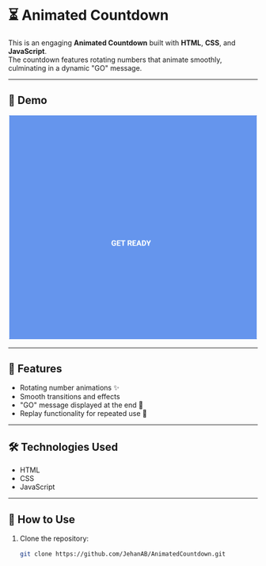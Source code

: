 # ⏳ Animated Countdown

This is an engaging **Animated Countdown** built with **HTML**, **CSS**, and **JavaScript**.  
The countdown features rotating numbers that animate smoothly, culminating in a dynamic "GO" message.

---

## 📸 Demo

<p align="center">
  <img src="demo.gif" alt="Demo of Animated Countdown" width="500"/>
</p>

---

## 🚀 Features
- Rotating number animations ✨  
- Smooth transitions and effects  
- "GO" message displayed at the end 🎯  
- Replay functionality for repeated use 🔁

---

## 🛠️ Technologies Used
- HTML  
- CSS  
- JavaScript

---

## 📂 How to Use
1. Clone the repository:
   ```bash
   git clone https://github.com/JehanAB/AnimatedCountdown.git

